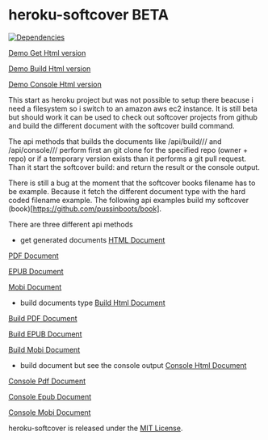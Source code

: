 heroku-softcover  BETA
==================
[![Dependencies](https://david-dm.org/pussinboots/heroku-softcover.png)](https://david-dm.org/pussinboots/heroku-softcover)

[Demo Get Html version](http://54.191.90.182:9000/api/html/pussinboots/book/)

[Demo Build Html version](http://54.191.90.182:9000/api/build/html/pussinboots/book/)

[Demo Console Html version](http://54.191.90.182:9000/api/console/html/pussinboots/book/)

This start as heroku project but was not possible to setup there beacuse i need a filesystem so i switch to an amazon aws ec2 instance.
It is still beta but should work it can be used to check out softcover projects from github and build the different document with
the softcover build command. 

The api methods that builds  the documents like /api/build/<document type>/<owner>/<repo> and /api/console/<document type>/<owner>/<repo> perform first an git clone for the specified repo (owner + repo) or if a temporary version exists than it performs a git pull request. Than it start the softcover build:<document type> and return the result or the console output.


There is still a bug at the moment that the softcover books filename has to be example. Because it fetch the different
document type with the hard coded filename example. The following api examples build my softcover (book)[https://github.com/pussinboots/book].

There are three different api methods 

* get generated documents
[HTML Document](http://54.191.90.182:9000/api/html/pussinboots/book/)

[PDF Document](http://54.191.90.182:9000/api/pdf/pussinboots/book/)

[EPUB Document](http://54.191.90.182:9000/api/epub/pussinboots/book/)

[Mobi Document](http://54.191.90.182:9000/api/mobi/pussinboots/book/)

* build documents type
[Build Html Document](http://54.191.90.182:9000/api/build/html/pussinboots/book/)

[Build PDF Document](http://54.191.90.182:9000/api/build/pdf/pussinboots/book/)

[Build EPUB Document](http://54.191.90.182:9000/api/build/epub/pussinboots/book/)

[Build Mobi Document](http://54.191.90.182:9000/api/build/mobi/pussinboots/book/)

* build document but see the console output
[Console Html Document](http://54.191.90.182:9000/api/console/html/pussinboots/book/)

[Console Pdf Document](http://54.191.90.182:9000/api/console/pdf/pussinboots/book/)

[Console Epub Document](http://54.191.90.182:9000/api/console/epub/pussinboots/book/)

[Console Mobi Document](http://54.191.90.182:9000/api/console/mobi/pussinboots/book/)

heroku-softcover is released under the [MIT License](http://opensource.org/licenses/MIT).
